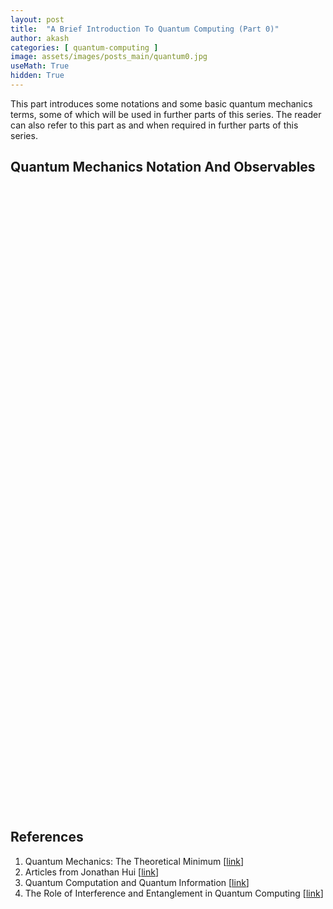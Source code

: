 ```yaml
---
layout: post
title:  "A Brief Introduction To Quantum Computing (Part 0)"
author: akash
categories: [ quantum-computing ]
image: assets/images/posts_main/quantum0.jpg
useMath: True
hidden: True
---
```


This part introduces some notations and some basic quantum mechanics terms, some of which will be used in further parts of this series. The reader can also refer to this part as and when required in further parts of this series.


## Quantum Mechanics Notation And Observables

<embed data="{{ site.url }}/{{ site.baseurl }}/assets/pdfs/Quantum_Computation_(Part_0).pdf" type="application/pdf" width="100%" height="1000"></embed>

## References

1. Quantum Mechanics: The Theoretical Minimum [[link](https://3lib.net/dl/5156427/94f98c)]
2. Articles from Jonathan Hui [[link](https://www.mustythoughts.com/resources.html)]
3. Quantum Computation and Quantum Information  [[link](https://3lib.net/dl/1285150/5a7ec6)]
4. The Role of Interference and Entanglement in Quantum Computing [[link](http://pages.cs.wisc.edu/~dieter/Papers/vangael-thesis.pdf)]

